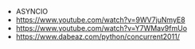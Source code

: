 - ASYNCIO
- https://www.youtube.com/watch?v=9WV7juNmyE8
- https://www.youtube.com/watch?v=Y7WMav9fmUo
- https://www.dabeaz.com/python/concurrent2011/
